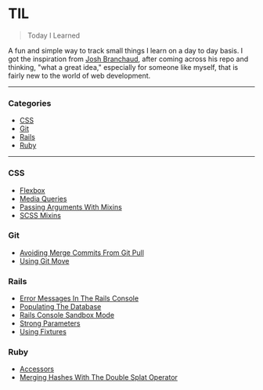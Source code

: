 # TIL

> Today I Learned

A fun and simple way to track small things I learn on a day to day basis. I got the inspiration from [Josh Branchaud](https://github.com/jbranchaud/til), after coming across his repo and thinking, "what a great idea," especially for someone like myself, that is fairly new to the world of web development.

---

### Categories
* [CSS](#css)
* [Git](#git)
* [Rails](#rails)
* [Ruby](#ruby)

---
### CSS
- [Flexbox](css/flexbox.md)
- [Media Queries](css/media-queries.md)
- [Passing Arguments With Mixins](css/passing-arguments-with-mixins.md)
- [SCSS Mixins](css/scss-mixins.md)

### Git
- [Avoiding Merge Commits From Git Pull](git/avoiding-merge-commits-from-git-pull.md)
- [Using Git Move](git/git-move.md)

### Rails
- [Error Messages In The Rails Console](rails/error-messages-in-the-rails-console.md)
- [Populating The Database](rails/populating-the-database.md)
- [Rails Console Sandbox Mode](rails/rails-console-sandbox-mode.md)
- [Strong Parameters](rails/strong-parameters.md)
- [Using Fixtures](rails/using-fixtures.md)

### Ruby

- [Accessors](ruby/accessors.md)
- [Merging Hashes With The Double Splat Operator](ruby/merging-hashes-with-the-double-splat-operator.md)
